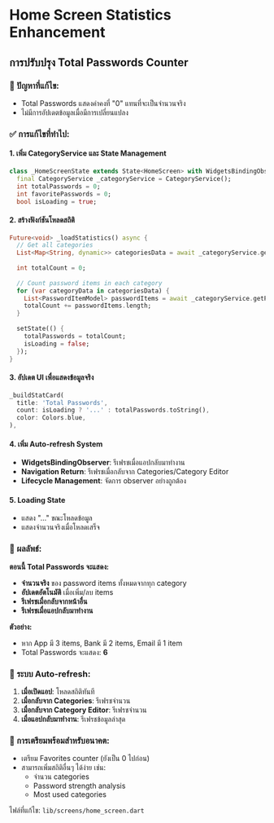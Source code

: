 # Home Screen Statistics Enhancement

## การปรับปรุง Total Passwords Counter

### 🔧 ปัญหาที่แก้ไข:
- Total Passwords แสดงค่าคงที่ "0" แทนที่จะเป็นจำนวนจริง
- ไม่มีการอัปเดตข้อมูลเมื่อมีการเปลี่ยนแปลง

### ✅ การแก้ไขที่ทำไป:

#### 1. **เพิ่ม CategoryService และ State Management**
```dart
class _HomeScreenState extends State<HomeScreen> with WidgetsBindingObserver {
  final CategoryService _categoryService = CategoryService();
  int totalPasswords = 0;
  int favoritePasswords = 0;
  bool isLoading = true;
```

#### 2. **สร้างฟังก์ชันโหลดสถิติ**
```dart
Future<void> _loadStatistics() async {
  // Get all categories
  List<Map<String, dynamic>> categoriesData = await _categoryService.getAllCategoriesWithDetails();
  
  int totalCount = 0;
  
  // Count password items in each category
  for (var categoryData in categoriesData) {
    List<PasswordItemModel> passwordItems = await _categoryService.getPasswordItems(categoryData['name']);
    totalCount += passwordItems.length;
  }
  
  setState(() {
    totalPasswords = totalCount;
    isLoading = false;
  });
}
```

#### 3. **อัปเดต UI เพื่อแสดงข้อมูลจริง**
```dart
_buildStatCard(
  title: 'Total Passwords',
  count: isLoading ? '...' : totalPasswords.toString(),
  color: Colors.blue,
),
```

#### 4. **เพิ่ม Auto-refresh System**
- **WidgetsBindingObserver**: รีเฟรชเมื่อแอปกลับมาทำงาน
- **Navigation Return**: รีเฟรชเมื่อกลับจาก Categories/Category Editor
- **Lifecycle Management**: จัดการ observer อย่างถูกต้อง

#### 5. **Loading State**
- แสดง "..." ขณะโหลดข้อมูล
- แสดงจำนวนจริงเมื่อโหลดเสร็จ

### 📱 ผลลัพธ์:

**ตอนนี้ Total Passwords จะแสดง:**
- **จำนวนจริง** ของ password items ทั้งหมดจากทุก category
- **อัปเดตอัตโนมัติ** เมื่อเพิ่ม/ลบ items
- **รีเฟรชเมื่อกลับจากหน้าอื่น**
- **รีเฟรชเมื่อแอปกลับมาทำงาน**

**ตัวอย่าง:**
- หาก App มี 3 items, Bank มี 2 items, Email มี 1 item
- Total Passwords จะแสดง: **6**

### 🔄 ระบบ Auto-refresh:

1. **เมื่อเปิดแอป**: โหลดสถิติทันที
2. **เมื่อกลับจาก Categories**: รีเฟรชจำนวน
3. **เมื่อกลับจาก Category Editor**: รีเฟรชจำนวน  
4. **เมื่อแอปกลับมาทำงาน**: รีเฟรชข้อมูลล่าสุด

### 🚀 การเตรียมพร้อมสำหรับอนาคต:

- เตรียม Favorites counter (ยังเป็น 0 ไปก่อน)
- สามารถเพิ่มสถิติอื่นๆ ได้ง่าย เช่น:
  - จำนวน categories
  - Password strength analysis
  - Most used categories

ไฟล์ที่แก้ไข: `lib/screens/home_screen.dart`

